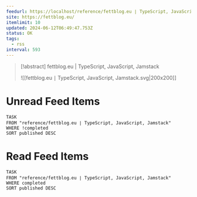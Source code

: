 ```yaml
---
feedurl: https://localhost/reference/fettblog․eu ∣ TypeScript, JavaScript, Jamstack/assets/feed.xml
site: https://fettblog.eu/
itemlimit: 10
updated: 2024-06-12T06:49:47.753Z
status: OK
tags:
  - rss
interval: 593
---
```


> [!abstract] fettblog.eu | TypeScript, JavaScript, Jamstack
> 
>
> ![[fettblog․eu ∣ TypeScript, JavaScript, Jamstack.svg|200x200]]
# Unread Feed Items
~~~dataview
TASK
FROM "reference/fettblog․eu ∣ TypeScript, JavaScript, Jamstack"
WHERE !completed
SORT published DESC
~~~

# Read Feed Items
~~~dataview
TASK
FROM "reference/fettblog․eu ∣ TypeScript, JavaScript, Jamstack"
WHERE completed
SORT published DESC
~~~

